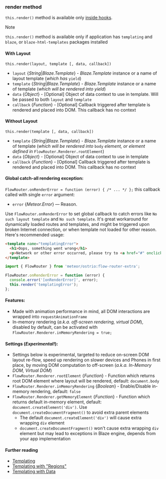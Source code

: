 ### render method

`this.render()` method is available only [inside hooks](https://github.com/veliovgroup/flow-router/tree/master/docs#hooks-in-execution-order).

> [!NOTE]
> `this.render()` method is available only if application has `templating` and `blaze`, or `blaze-html-templates` packages installed

#### With Layout

`this.render(layout, template [, data, callback])`

- `layout` {*String*|*Blaze.Template*} - *Blaze.Template* instance or a name of layout template (*which has* `yield`)
- `template` {*String*|*Blaze.Template*} - *Blaze.Template* instance or a name of template (*which will be rendered into yield*)
- `data` {*Object*} - [Optional] Object of data context to use in template. Will be passed to both `layout` and `template`
- `callback` {*Function*} - [Optional] Callback triggered after template is rendered and placed into DOM. This callback has no context

#### Without Layout

`this.render(template [, data, callback])`

- `template` {*String*|*Blaze.Template*} - *Blaze.Template* instance or a name of template (*which will be rendered into* `body` *element, or element defined in* `FlowRouter.Renderer.rootElement`)
- `data` {*Object*} - [Optional] Object of data context to use in template
- `callback` {*Function*} - [Optional] Callback triggered after template is rendered and placed into DOM. This callback has no context

#### Global catch-all rendering exception:

`FlowRouter.onRenderError = function (error) { /* ... */ };` this callback called with single `error` argument:

- `error` {*Meteor.Error*} — Reason.

Use `FlowRouter.onRenderError` to set global callback to catch errors like `No such layout template` and `No such template`. It's great workaround for dynamically loaded routes and templates, and might be triggered upon broken Internet connection, or when template not loaded for other reason. Here's recommended usage:

```html
<template name="templatingError">
  <h1>Oops, something went wrong</h1>
  <p>Network or other error occurred, please try to <a href="#" onclick="window.location.href=window.location.href">reload this page</a> or go back to <a href="/">home page</a>.</p>
</template>
```

```js
import { FlowRouter } from 'meteor/ostrio:flow-router-extra';

FlowRouter.onRenderError = function (error) {
  console.error('[onRenderError]', error);
  this.render('templatingError');
};
```

#### Features:

- Made with animation performance in mind, all DOM interactions are wrapped into `requestAnimationFrame`
- In-memory rendering (*a.k.a. off-screen rendering, virtual DOM*), disabled by default, can be activated with `FlowRouter.Renderer.inMemoryRendering = true;`

#### Settings (*Experimental!*):

- Settings below is experimental, targeted to reduce on-screen DOM layout re-flow, speed up rendering on slower devices and Phones in first place, by moving DOM computation to off-screen (*a.k.a. In-Memory DOM, Virtual DOM*)
- `FlowRouter.Renderer.rootElement` {*Function*} - Function which returns root DOM element where layout will be rendered, default: `document.body`
- `FlowRouter.Renderer.inMemoryRendering` {*Boolean*} - Enable/Disable in-memory rendering, default: `false`
- `FlowRouter.Renderer.getMemoryElement` {*Function*} - Function which returns default in-memory element, default: `document.createElement('div')`. Use `document.createDocumentFragment()` to avoid extra parent elements
  - The default `document.createElement('div')` will cause extra wrapping `div` element
  - `document.createDocumentFragment()` won't cause extra wrapping `div` element but may lead to exceptions in Blaze engine, depends from your app implementation

#### Further reading

- [Templating](https://github.com/veliovgroup/flow-router/blob/master/docs/templating.md)
- [Templating with "Regions"](https://github.com/veliovgroup/flow-router/blob/master/docs/templating-with-regions.md)
- [Templating with Data](https://github.com/veliovgroup/flow-router/blob/master/docs/templating-with-data.md)

